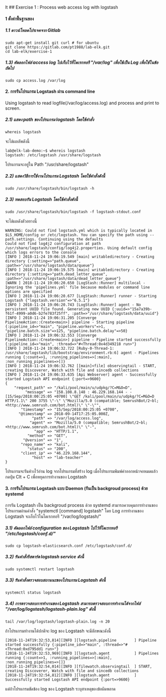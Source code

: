 lt ## Exercise 1 : Process web access log with logstash

#### 1 ตั้งค่าพื้่นฐานของ

##### 1.1 ดาวน์โหลดโปรเจคจาก Gitlab  
```
sudo apt-get install git curl # for ubuntu
git clone https://gitlab.com/pt1988/lab-elk.git
cd lab-elk/exercise-1
```

##### 1.3) คัดลอกไฟล์ access log ไปเก็บไว้ที่ไดเรกทอรี "/var/log" เพื่อใช้เป็น Log เพื่อใช้ในข้อถัดไป
```
sudo cp access.log /var/log
```

#### 2. การรันโปรแกรม Logstash ผ่าน command line
Using logstash to read logfile(/var/log/access.log) and process and print to screen.

##### 2.1) แสดง path ของโปรแกรม logstash โดยใช้คำสั่ง
```
whereis logstash
```
จะได้ผลลัพดังนี้
```
lab@elk-lab-demo:~$ whereis logstash
logstash: /etc/logstash /usr/share/logstash
```
โปรแกรมจะอยู่ใน Path "/usr/share/logstash"

##### 2.2) แสดงวิธีการใช้งานโปรแกรม Logstash โดยใช้คำสั่งดังนี้
```
sudo /usr/share/logstash/bin/logstash -h
```

##### 2.3) ทดสอบรัน Logstash โดยใช้คำสั่งดังนี้
```
sudo /usr/share/logstash/bin/logstash -f logstash-stdout.conf
```
จะได้ผลดังตัวอยางนี้ 
```
WARNING: Could not find logstash.yml which is typically located in $LS_HOME/config or /etc/logstash. You can specify the path using --path.settings. Continuing using the defaults
Could not find log4j2 configuration at path /usr/share/logstash/config/log4j2.properties. Using default config which logs errors to the console
[INFO ] 2018-11-24 19:06:19.549 [main] writabledirectory - Creating directory {:setting=>"path.queue", :path=>"/usr/share/logstash/data/queue"}
[INFO ] 2018-11-24 19:06:19.575 [main] writabledirectory - Creating directory {:setting=>"path.dead_letter_queue", :path=>"/usr/share/logstash/data/dead_letter_queue"}
[WARN ] 2018-11-24 19:06:20.650 [LogStash::Runner] multilocal - Ignoring the 'pipelines.yml' file because modules or command line options are specified
[INFO ] 2018-11-24 19:06:20.677 [LogStash::Runner] runner - Starting Logstash {"logstash.version"=>"6.5.1"}
[INFO ] 2018-11-24 19:06:20.743 [LogStash::Runner] agent - No persistent UUID file found. Generating new UUID {:uuid=>"15a7a39b-f61f-4999-a0d6-b2fe783f25ff", :path=>"/usr/share/logstash/data/uuid"}
[INFO ] 2018-11-24 19:06:31.205 [Converge PipelineAction::Create<main>] pipeline - Starting pipeline {:pipeline_id=>"main", "pipeline.workers"=>1, "pipeline.batch.size"=>125, "pipeline.batch.delay"=>50}
[INFO ] 2018-11-24 19:06:32.553 [Converge PipelineAction::Create<main>] pipeline - Pipeline started successfully {:pipeline_id=>"main", :thread=>"#<Thread:0x4d349218 run>"}
[INFO ] 2018-11-24 19:06:32.722 [Ruby-0-Thread-1: /usr/share/logstash/lib/bootstrap/environment.rb:6] agent - Pipelines running {:count=>1, :running_pipelines=>[:main], :non_running_pipelines=>[]}
[INFO ] 2018-11-24 19:06:32.762 [[main]<file] observingtail - START, creating Discoverer, Watch with file and sincedb collections
[INFO ] 2018-11-24 19:06:33.635 [Api Webserver] agent - Successfully started Logstash API endpoint {:port=>9600}
{
    "request_path" => "/kali/pool/main/u/udpkg/?C=M&O=D",
         "message" => "158.108.8.148 : 46.229.168.144 - - [15/Sep/2018:00:25:05 +0700] \"GET /kali/pool/main/u/udpkg/?C=M&O=D HTTP/1.1\" 200 3755 \"-\" \"Mozilla/5.0 (compatible; SemrushBot/2~bl; +http://www.semrush.com/bot.html)\" \"-\"",
       "timestamp" => "15/Sep/2018:00:25:05 +0700",
      "@timestamp" => 2018-09-14T17:25:05.000Z,
            "path" => "/var/log/access.log",
           "agent" => "Mozilla/5.0 (compatible; SemrushBot/2~bl; +http://www.semrush.com/bot.html)\" \"-",
             "app" => "HTTP/1.1",
          "method" => "GET",
        "@version" => "1",
       "repo_name" => "kali",
          "status" => "200",
       "client_ip" => "46.229.168.144",
            "host" => "lab-teacher"
}
```
โปรแกรมจะรันค้างไว้อ่าน log จากโปรแกรมที่สร้าง log เมื่อโปรแกรมพิมพ์ค่าออกหน้าจอหมดแล้วกดปุ่ม Clt + C เพื่อหยุดการทำงานของ Logstash


#### 3. การรันโปรแกรม Logstash แบบ Daemon (รันเป็น backgroud process) ด้วย systemd 
การรัน Logstash เป็น backgroud process ด้วย systemd สามารถควบคุมการทำงานของโปรแกรมผ่านคำสั่ง "systemctl [command] logstash"
โดย Log การทำงานของ Logstash จะเก็บไว้ในไดเรกทอรี "/var/log/logstash/"

##### 3.1) คัดลอกไฟล์ configuration ของ Logstash ไปไว้ที่ไดเรกทอรี "/etc/logstash/conf.d/"
```
sudo cp logstash-elasticsearch.conf /etc/logstash/conf.d/
```

##### 3.2) รันคำสั่งรีสตาร์ต logstash service ดังนี้
```
sudo systemctl restart logstash
```

##### 3.3) รันคำสั่งตรวจสอบสถานนะของโปรแกรม Logstash ดังนี้
```
systemctl status logstash
```

##### 3.4) การตรวจสอบการทำงานของ Logstash สามารถตรวจสอบการทำงานได้จากไฟล์ "/var/log/logstash/logstash-plain.log" ดังนี้
```
tail /var/log/logstash/logstash-plain.log -n 20 
```
ถ้าโปรแกรมทำงานได้ปกติจะ log ของ Logstash จะมีลักษณะดังนี้
```
[2018-11-24T19:32:53,814][INFO ][logstash.pipeline        ] Pipeline started successfully {:pipeline_id=>"main", :thread=>"#<Thread:0xd795dd1 run>"}
[2018-11-24T19:32:53,969][INFO ][logstash.agent           ] Pipelines running {:count=>1, :running_pipelines=>[:main], :non_running_pipelines=>[]}
[2018-11-24T19:32:54,014][INFO ][filewatch.observingtail  ] START, creating Discoverer, Watch with file and sincedb collections
[2018-11-24T19:32:54,812][INFO ][logstash.agent           ] Successfully started Logstash API endpoint {:port=>9600}
```

แต่ถ้าโปรแกรมขัดข้อง log ของ Logstash ระบุสาเหตุของข้อผิดพลาด
